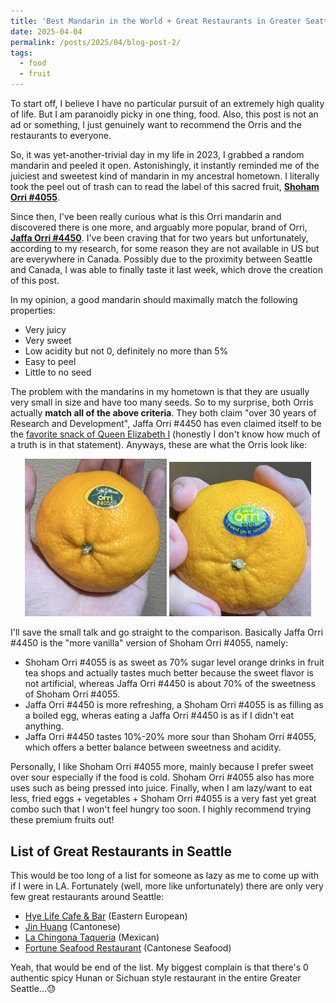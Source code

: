 ```yaml
---
title: 'Best Mandarin in the World + Great Restaurants in Greater Seattle'
date: 2025-04-04
permalink: /posts/2025/04/blog-post-2/
tags:
  - food
  - fruit
---
```


To start off, I believe I have no particular pursuit of an extremely high quality of life. But I am paranoidly picky in one thing, food. Also, this post is not an ad or something, I just genuinely want to recommend the Orris and the restaurants to everyone.

So, it was yet-another-trivial day in my life in 2023, I grabbed a random mandarin and peeled it open. Astonishingly, it instantly reminded me of the juiciest and sweetest kind of mandarin in my ancestral hometown. I literally took the peel out of trash can to read the label of this sacred fruit, [**Shoham Orri #4055**](https://www.mshoham.com/orrimandarinvariety).

Since then, I've been really curious what is this Orri mandarin and discovered there is one more, and arguably more popular, brand of Orri, [**Jaffa Orri #4450**](https://orrijaffa.com/). I've been craving that for two years but unfortunately, according to my research, for some reason they are not available in US but are everywhere in Canada. Possibly due to the proximity between Seattle and Canada, I was able to finally taste it last week, which drove the creation of this post.

In my opinion, a good mandarin should maximally match the following properties:
- Very juicy
- Very sweet
- Low acidity but not 0, definitely no more than 5%
- Easy to peel
- Little to no seed

The problem with the mandarins in my hometown is that they are usually very small in size and have too many seeds. So to my surprise, both Orris actually **match all of the above criteria**. They both claim "over 30 years of Research and Development", Jaffa Orri #4450 has even claimed itself to be the [favorite snack of Queen Elizabeth I](https://orrijaffa.com/about-jaffa/) (honestly I don't know how much of a truth is in that statement). Anyways, these are what the Orris look like:

<p align="center">
  <img src="/images/blog_post_2/shoham.jpg" alt="Shoham Orri #4405" width="45%"/>
  <img src="/images/blog_post_2/jaffa.jpg" alt="Jaffa Orri #4450" width="45%"/>
</p>

I'll save the small talk and go straight to the comparison. Basically Jaffa Orri #4450 is the "more vanilla" version of Shoham Orri #4055, namely:
- Shoham Orri #4055 is as sweet as 70% sugar level orange drinks in fruit tea shops and actually tastes much better because the sweet flavor is not artificial, whereas Jaffa Orri #4450 is about 70% of the sweetness of Shoham Orri #4055.
- Jaffa Orri #4450 is more refreshing, a Shoham Orri #4055 is as filling as a boiled egg, wheras eating a Jaffa Orri #4450 is as if I didn't eat anything.
- Jaffa Orri #4450 tastes 10%-20% more sour than Shoham Orri #4055, which offers a better balance between sweetness and acidity.

Personally, I like Shoham Orri #4055 more, mainly because I prefer sweet over sour especially if the food is cold. Shoham Orri #4055 also has more uses such as being pressed into juice. Finally, when I am lazy/want to eat less, fried eggs + vegetables + Shoham Orri #4055 is a very fast yet great combo such that I won't feel hungry too soon. I highly recommend trying these premium fruits out!

## List of Great Restaurants in Seattle
This would be too long of a list for someone as lazy as me to come up with if I were in LA. Fortunately (well, more like unfortunately) there are only very few great restaurants around Seattle:
- [Hye Life Cafe & Bar](https://www.google.com/maps/place/Hye+Life+Cafe+%26+Bar/@47.6179994,-122.1275094,14z/data=!4m15!1m8!3m7!1s0x54906defb12553e1:0x76be8e84579689e5!2sHye+Life+Cafe+%26+Bar!8m2!3d47.6179919!4d-122.127242!10e5!16s%2Fg%2F11g0hl81rk!3m5!1s0x54906defb12553e1:0x76be8e84579689e5!8m2!3d47.6179919!4d-122.127242!16s%2Fg%2F11g0hl81rk?entry=ttu&g_ep=EgoyMDI1MDYzMC4wIKXMDSoASAFQAw%3D%3D) (Eastern European)
- [Jin Huang](https://www.google.com/maps/place/Jin+Huang+(King's+Kitchen)/@47.5989409,-122.325184,17z/data=!3m1!4b1!4m6!3m5!1s0x54906b0024381dbf:0xd67a034b5bcb3e40!8m2!3d47.5989373!4d-122.3226091!16s%2Fg%2F11wbhkp4_7) (Cantonese)
- [La Chingona Taqueria](https://www.google.com/maps/place/La+Chingona+Mexican+Cuisine+Bellevue/@47.5893958,-122.3397297,12z/data=!4m10!1m2!2m1!1sLa+Chingona+Taqueria!3m6!1s0x54906d51347f422b:0x6ccbb85c9769adc4!8m2!3d47.6088774!4d-122.1435023!15sChRMYSBDaGluZ29uYSBUYXF1ZXJpYVoWIhRsYSBjaGluZ29uYSB0YXF1ZXJpYZIBEm1leGljYW5fcmVzdGF1cmFudKoBSwoNL2cvMTFzYjhyODF5dxABMh4QASIahgVArrL_TpG60-z55EgzYpQScS5Wg2B0dIQyGBACIhRsYSBjaGluZ29uYSB0YXF1ZXJpYeABAA!16s%2Fg%2F11kt_m3pmf?entry=ttu&g_ep=EgoyMDI1MDYzMC4wIKXMDSoASAFQAw%3D%3D) (Mexican)
- [Fortune Seafood Restaurant](https://www.google.com/maps/place/Fortune+Seafood+Restaurant/@47.389204,-122.5080629,11z/data=!4m10!1m2!2m1!1sfortune+seafood!3m6!1s0x54905ea1012efcb5:0x1f688761d0fe61ac!8m2!3d47.389204!4d-122.2031923!15sCg9mb3J0dW5lIHNlYWZvb2RaESIPZm9ydHVuZSBzZWFmb29kkgESc2VhZm9vZF9yZXN0YXVyYW50qgFMEAEqEyIPZm9ydHVuZSBzZWFmb29kKAAyHhABIhohKy60LTMjymrb2Air9tSgd55vNWNOTOKqqTITEAIiD2ZvcnR1bmUgc2VhZm9vZOABAA!16s%2Fg%2F1tdb3zvr) (Cantonese Seafood)

Yeah, that would be end of the list. My biggest complain is that there's 0 authentic spicy Hunan or Sichuan style restaurant in the entire Greater Seattle...😓